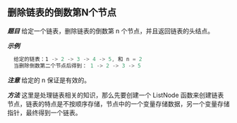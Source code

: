 ## 删除链表的倒数第N个节点

***题目***
给定一个链表，删除链表的倒数第 n 个节点，并且返回链表的头结点。

***示例***
``` javascript
  给定的链表：1 -> 2 -> 3 -> 4 -> 5, 和 n = 2
  当删除倒数第二个节点后得到： 1 -> 2 -> 3 -> 5
```
***注意***
给定的 n 保证是有效的。

***方法***
这里是处理链表相关的知识，那么先要创建一个 ListNode 函数来创建链表节点，链表的特点是不按顺序存储，节点中的一个变量存储数据，另一个变量存储指针，最终得到一个链表。
